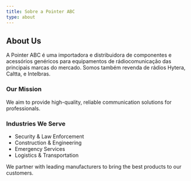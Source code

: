 ```yaml
---
title: Sobre a Pointer ABC
type: about
---
```


## About Us

A Pointer ABC é uma importadora e distribuidora de componentes e acessórios genéricos para equipamentos de rádiocomunicação das principais marcas do mercado.
Somos também revenda de rádios Hytera, Caltta, e Intelbras.

### Our Mission
We aim to provide high-quality, reliable communication solutions for professionals.

### Industries We Serve
- Security & Law Enforcement
- Construction & Engineering
- Emergency Services
- Logistics & Transportation

We partner with leading manufacturers to bring the best products to our customers.
